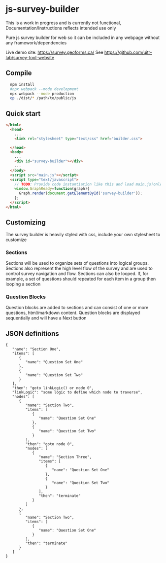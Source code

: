 # js-survey-builder

This is a work in progress and is currently not functional, Documentation/Instructions reflects intended use only

Pure js survey builder for web so it can be included in any webpage without any framework/dependencies

Live demo site: https://survey.geoforms.ca/
See https://github.com/uitr-lab/survey-tool-website

## Compile
```bash
  npm install
  #npx webpack --mode development
  npx webpack --mode production
  cp ./dist/* /path/to/public/js

```


## Quick start
```html
</html>
  <head>
    ...
    <link rel="stylesheet" type="text/css" href="builder.css">

  </head>
  <body>
    ...
    <div id="survey-builder"></div>
    ...
  </body>
  <script src="main.js"></script>
  <script type="text/javascript">
    // TODO: Provide code instantiation like this and load main.js?onload=window.GraphReady
    window.GraphReady=function(graph){
      Graph.render(document.getElementById('survey-builder'));
    };
  </script>
</html>

```

## Customizing

The survey builder is heavily styled with css, include your own stylesheet to customize

### Sections 

Sections will be used to organize sets of questions into logical groups. Sections also represent the high level flow of the survey and are used to control survey navigation and flow. Sections can also be looped. If, for example, a set of questions should repeated for each item in a group then looping a section 

### Question Blocks

Question blocks are added to sections and can consist of one or more questions, html/markdown content. Question blocks are displayed sequentially and will have a Next button

## JSON definitions

```
{
   "name": "Section One",
   "items": [
      {
         "name": "Question Set One"
      },
      {
         "name": "Question Set Two"
      }
   ],
   "then": "goto linkLogic() or node 0",
   "linkLogic": "some logic to define which node to traverse",
   "nodes": [
      {
         "name": "Section Two",
         "items": [
            {
               "name": "Question Set One"
            },
            {
               "name": "Question Set Two"
            }
         ],
         "then": "goto node 0",
         "nodes": [
            {
               "name": "Section Three",
               "items": [
                  {
                     "name": "Question Set One"
                  },
                  {
                     "name": "Question Set Two"
                  }
               ],
               "then": "terminate"
            }
         ]
      },
      {
         "name": "Section Two",
         "items": [
            {
               "name": "Question Set One"
            }
         ],
         "then": "terminate"
      }
   ]
}
```
